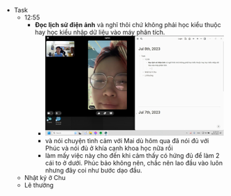 - Task
	- 12:55
		- **Đọc lịch sử điện ảnh** và nghĩ thôi chứ không phải học kiểu thuộc hay học kiểu nhập dữ liệu vào máy phân tích.
			- ![image.png](../assets/image_1688795994880_0.png)
			- và nói chuyện tình cảm với Mai dù hôm qua đã nói đủ với Phúc và nói đủ ở khía cạnh khoa học nữa rồi
			- làm mấy việc này cho đến khi cảm thấy có hứng đủ để làm 2 cái to ở dưới. Phúc bảo không nên, chắc nên lao đầu vào luôn nhưng đây coi như bước dạo đầu.
	- Nhật ký ở Chu
	- Lẽ thường